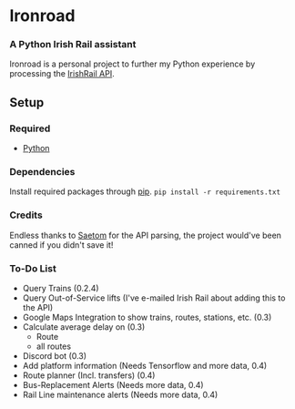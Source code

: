 # Ironroad
### A Python Irish Rail assistant

Ironroad is a personal project to further my Python experience by processing the [IrishRail API](http://api.irishrail.ie/realtime/).

## Setup
### Required
* [Python](https://www.python.org/downloads/)

### Dependencies
Install required packages through [pip](https://pypi.org/project/pip/).
`pip install -r requirements.txt`

### Credits
Endless thanks to [Saetom](https://www.saetom.xyz/) for the API parsing, the project would've been canned if you didn't save it!

### To-Do List
- Query Trains (0.2.4)
- Query Out-of-Service lifts (I've e-mailed Irish Rail about adding this to the API)
- Google Maps Integration to show trains, routes, stations, etc. (0.3)
- Calculate average delay on (0.3)
  - Route
  - all routes
- Discord bot (0.3)
- Add platform information (Needs Tensorflow and more data, 0.4)
- Route planner (Incl. transfers) (0.4)
- Bus-Replacement Alerts (Needs more data, 0.4)
- Rail Line maintenance alerts (Needs more data, 0.4)
